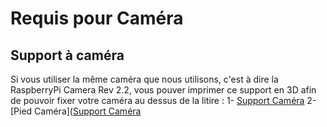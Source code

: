 # Requis pour Caméra

## Support à caméra
Si vous utiliser la même caméra que nous utilisons, c'est à dire la RaspberryPi Camera Rev 2.2, vous pouver imprimer ce support en 3D afin de pouvoir fixer votre caméra au dessus de la litire :
1- [Support Caméra](https://github.com/Cagius-UdeS/Cagius/blob/main/CADs/SupportCamera.SLDPRT)
2- [Pied Caméra]([Support Caméra](https://github.com/Cagius-UdeS/Cagius/blob/main/CADs/PivotCamera.SLDPRT)
